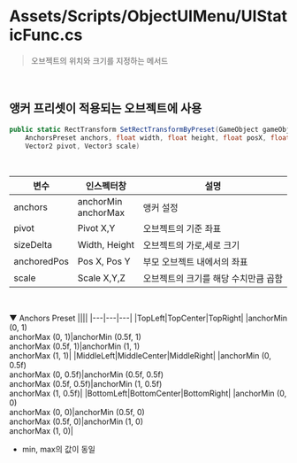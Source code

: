 # Assets/Scripts/ObjectUIMenu/UIStaticFunc.cs
> 오브젝트의 위치와 크기를 지정하는 메서드
<br>

## 앵커 프리셋이 적용되는 오브젝트에 사용
```csharp
public static RectTransform SetRectTransformByPreset(GameObject gameObject,
    AnchorsPreset anchors, float width, float height, float posX, float posY,
    Vector2 pivot, Vector3 scale)
```
<br>

|변수|인스펙터창|설명|
|---|---|---|
|anchors|anchorMin<br>anchorMax|앵커 설정|
|pivot|Pivot X,Y|오브젝트의 기준 좌표|
|sizeDelta|Width, Height|오브젝트의 가로,세로 크기|
|anchoredPos|Pos X, Pos Y|부모 오브젝트 내에서의 좌표|
|scale|Scale X,Y,Z|오브젝트의 크기를 해당 수치만큼 곱함|
<br>

▼ Anchors Preset
||||
|---|---|---|
|TopLeft|TopCenter|TopRight|
|anchorMin (0, 1)<br>anchorMax (0, 1)|anchorMin (0.5f, 1)<br>anchorMax (0.5f, 1)|anchorMin (1, 1)<br>anchorMax (1, 1)|
|MiddleLeft|MiddleCenter|MiddleRight|
|anchorMin (0, 0.5f)<br>anchorMax (0, 0.5f)|anchorMin (0.5f, 0.5f)<br>anchorMax (0.5f, 0.5f)|anchorMin (1, 0.5f)<br>anchorMax (1, 0.5f)|
|BottomLeft|BottomCenter|BottomRight|
|anchorMin (0, 0)<br>anchorMax (0, 0)|anchorMin (0.5f, 0)<br>anchorMax (0.5f, 0)|anchorMin (1, 0)<br>anchorMax (1, 0)|
- min, max의 값이 동일
<br>

